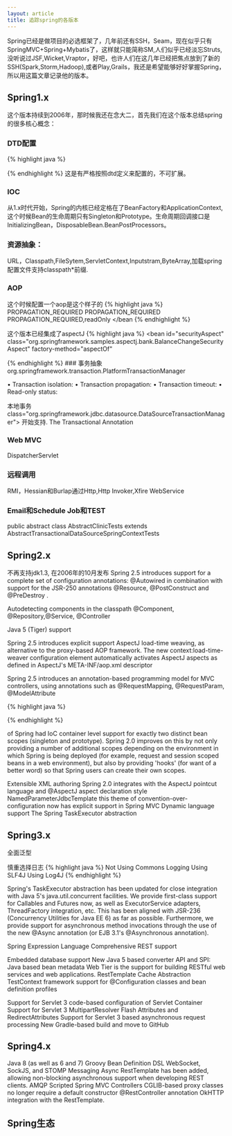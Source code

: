 ```yaml
---
layout: article
title: 追踪spring的各版本
---
```

Spring已经是做项目的必选框架了，几年前还有SSH，Seam，现在似乎只有SpringMVC+Spring+Mybatis了，这样就只能简称SM,人们似乎已经淡忘Struts,没听说过JSF,Wicket,Vraptor，好吧，也许人们在这几年已经把焦点放到了新的SSH(Spark,Storm,Hadoop),或者Play,Grails，我还是希望能够好好掌握Spring，所以用这篇文章记录他的版本。

## Spring1.x
这个版本持续到2006年，那时候我还在念大二，首先我们在这个版本总结spring的很多核心概念：

### DTD配置
{% highlight java %}
<?xml version="1.0" encoding="UTF-8"?>
<!DOCTYPE beans PUBLIC "-//SPRING//DTD BEAN//EN" "http://www.springframework.org/dtd/spring-beans.dtd">
<beans>
</beans>
{% endhighlight %}
这是有严格按照dtd定义来配置的，不可扩展。

### IOC
从1.x时代开始，Spring的内核已经定格在了BeanFactory和ApplicationContext,这个时候Bean的生命周期只有Singleton和Prototype。生命周期回调接口是InitializingBean，DisposableBean.BeanPostProcessors。

### 资源抽象：
URL，Classpath,FileSytem,ServletContext,Inputstram,ByteArray,加载spring配置文件支持classpath*前缀.

### AOP
这个时候配置一个aop是这个样子的
{% highlight java %}
<bean id="petStore" class="org.springframework.transaction.interceptor.TransactionProxyFactoryBean">
<property name="transactionManager" ref="transactionManager"/>
<property name="target" ref="petStoreTarget"/>
<property name="transactionAttributes">
<props>
<prop key="insert*">PROPAGATION_REQUIRED</prop>
<prop key="update*">PROPAGATION_REQUIRED</prop>
<prop key="*">PROPAGATION_REQUIRED,readOnly</prop>
</props>
</property>
</bean
{% endhighlight %}

这个版本已经集成了aspectJ
{% highlight java %}
<bean id="securityAspect"
class="org.springframework.samples.aspectj.bank.BalanceChangeSecurityAspect"
factory-method="aspectOf"
>
<property name="securityManager" ref="securityManager"/>
</bean>
{% endhighlight %}
### 事务抽象
org.springframework.transaction.PlatformTransactionManager

• Transaction isolation:
• Transaction propagation:
• Transaction timeout:
• Read-only status:

本地事务class="org.springframework.jdbc.datasource.DataSourceTransactionManager">
开始支持. The Transactional Annotation

### Web MVC
DispatcherServlet


### 远程调用
RMI，Hessian和Burlap通过Http,Http Invoker,Xfire WebService


### Email和Schedule Job和TEST
public abstract class AbstractClinicTests extends AbstractTransactionalDataSourceSpringContextTests

## Spring2.x
不再支持jdk1.3, 在2006年的10月发布
Spring 2.5 introduces support for a complete set of configuration annotations: @Autowired in combination with
support for the JSR-250 annotations @Resource, @PostConstruct and @PreDestroy .

Autodetecting components in the classpath @Component, @Repository,@Service, @Controller

Java 5 (Tiger) support

Spring 2.5 introduces explicit support AspectJ load-time weaving, as alternative to the proxy-based AOP
framework. The new context:load-time-weaver configuration element automatically activates AspectJ
aspects as defined in AspectJ's META-INF/aop.xml descriptor

Spring 2.5 introduces an annotation-based programming model for MVC controllers, using annotations such as
@RequestMapping, @RequestParam, @ModelAttribute

{% highlight java %}
<?xml version="1.0" encoding="UTF-8"?>
<beans xmlns="http://www.springframework.org/schema/beans"
xmlns:xsi="http://www.w3.org/2001/XMLSchema-instance"
xsi:schemaLocation="
http://www.springframework.org/schema/beans http://www.springframework.org/schema/beans/spring-beans-2.0.xsd">
</beans>
{% endhighlight %}


of Spring had IoC container level support for exactly two distinct bean scopes (singleton and
prototype). Spring 2.0 improves on this by not only providing a number of additional scopes depending on the
environment in which Spring is being deployed (for example, request and session scoped beans in a web
environment), but also by providing 'hooks' (for want of a better word) so that Spring users can create their own
scopes.

Extensible XML authoring
Spring 2.0 integrates with the AspectJ
pointcut language and @AspectJ aspect declaration style
NamedParameterJdbcTemplate
this theme of convention-over-configuration now has explicit support in Spring MVC
Dynamic language support
The Spring TaskExecutor abstraction

## Spring3.x
全面泛型

慎重选择日志
{% highlight java %}
Not Using Commons Logging
Using SLF4J
Using Log4J
{% endhighlight %}

Spring's TaskExecutor abstraction has been updated for close integration with Java 5's java.util.concurrent facilities. We provide first-class support for Callables and Futures now, as well as ExecutorService adapters, ThreadFactory integration, etc. This has been aligned with JSR-236 (Concurrency Utilities for Java EE 6) as far as possible. Furthermore, we provide support for asynchronous method invocations through the use of the new @Async annotation (or EJB 3.1's @Asynchronous annotation).

Spring Expression Language
Comprehensive REST support

Embedded database support
New Java 5 based converter API and SPI:
Java based bean metadata
Web Tier is the support for building RESTful web services and web applications.
RestTemplate
Cache Abstraction
TestContext framework support for @Configuration classes and bean definition profiles

Support for Servlet 3 code-based configuration of Servlet Container
Support for Servlet 3 MultipartResolver
Flash Attributes and RedirectAttributes
Support for Servlet 3 based asynchronous request processing
New Gradle-based build and move to GitHub

## Spring4.x
Java 8 (as well as 6 and 7)
Groovy Bean Definition DSL
WebSocket, SockJS, and STOMP Messaging
Async RestTemplate has been added, allowing non-blocking asynchronous support when developing REST clients.
AMQP
Scripted Spring MVC Controllers
CGLIB-based proxy classes no longer require a default constructor
@RestController annotation
OkHTTP integration with the RestTemplate.


## Spring生态
